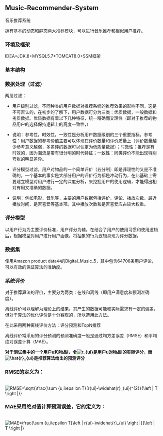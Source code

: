 ## Music-Recommender-System

音乐推荐系统

拥有基本的动态和静态两大推荐模块，可以进行音乐推荐和相似用户推荐。

### 环境及框架

IDEA+JDK.8+MYSQL5.7+TOMCAT8.0+SSM框架

### 基本结构



### 数据处理（过滤）

两层过滤：

* 用户级别过滤，不同种类的用户数据对推荐系统的推荐效果的影响不同，这是不可否认的，在初步的了解下，用户数据可分为三类：优质数据，一般数据和劣质数据。优质数据有着以下几种特征，统一精确而又理性（即对于推荐的物品用户的选择保持逻辑上的高度一致性，）
* 说明：参考性，时效性，一致性是分析用户数据级别的三个重要指标。参考性：用户数据的参考价值主要可以体现在评价数量和评价质量上（评价数量越少参考意义越弱，多差评的数据可以认定为低质量数据）；时效性：推荐是有时效的，因为潮流是带有很分明的时代特征；一致性：同类评价不能出现特别夸张的明显差异。

* 评分模型过滤，用户对物品的一个简单评价（五分制）即是非理性的又是不准确的，一个基本的事实是大部分用户的评价行为都是冲动行为，在此基础上需要建立模型对用户进行一定的深度分析，来挖掘用户的使用逻辑，才能得出相对有用又准确的数据。
* 说明：例如电影、音乐等，主要的用户数据包括评价、评论、播放次数、最近播放时间、是否喜爱等基本项。其中播放次数和是否喜爱应占较大权重。



### 评分模型

以用户行为为主要评价标准，用户评分为辅。在结合了用户的使用习惯和使用逻辑后，根据模型对用户进行用户画像，将抽象的行为逻辑具现为评分数据。



### 数据集

使用Amazon product data中的Digital_Music_5，其中包含64706条用户评论，可以有效的保证算法的准确度。



### 系统评价

对于推荐算法的评价，主要分为两类：在线和离线（即用户满意度和预测准确度）。

离线评价可以理解为理论上的结果，其产生的数据可能和实际需求有一定的偏差，但对于算法的优化评价是十分客观的，所以选用此方法。

在此采用两种离线评价方法：评分预测和TopN推荐

离线评价常采用的评分预测的预测准确度一般是通过均方差误差（RMSE）和平均绝对误差计算（MAE）。



**对于测试集中的一个用户u和物品i，令![r_{ui}](https://www.pianshen.com/images/34/79d45835c316f7cefa238722ba902efa.gif)是用户u对物品i的实际评分，而![\hat{r}_{ui}](https://www.pianshen.com/images/687/e81f79251ee10cd6d7eda230559192a7.gif)是推荐算法给出的预测评分**

### RMSE的定义为：

​                   ![RMSE=\sqrt{\frac{\sum _{u,i\epsilon T}(r_{ui}-\widehat{r}_{ui})^{2}}{\left | T \right |}}](https://www.pianshen.com/images/852/76b766e3ccac2e63e42dda8fd8b15cd4.gif)

### MAE采用绝对值计算预测误差，它的定义为：

​                  ![MAE=\frac{\sum _{u,i\epsilon T}\left | r_{ui}-\widehat{r}_{ui} \right |}{\left | T \right |}](https://www.pianshen.com/images/150/9da738f6e88182a54d647be66f960e9e.gif)
